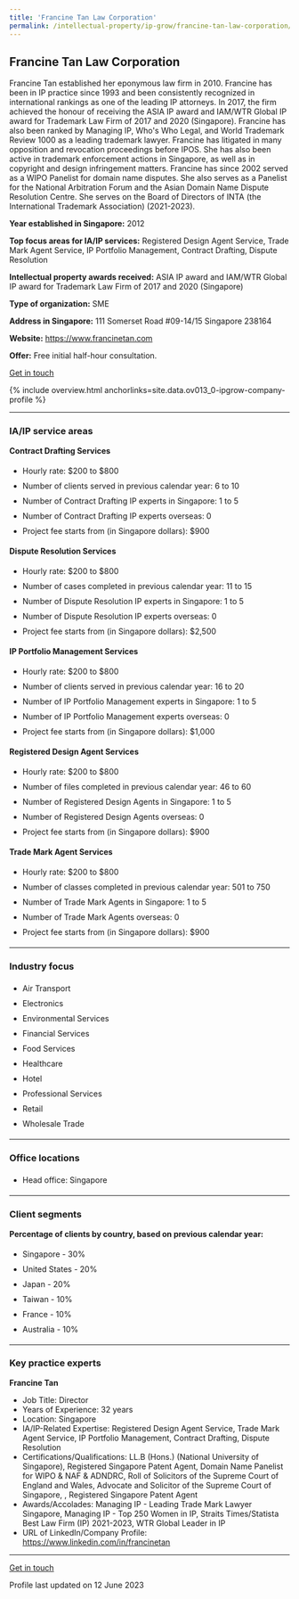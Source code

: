 ```yaml
---
title: 'Francine Tan Law Corporation'
permalink: /intellectual-property/ip-grow/francine-tan-law-corporation/
---
```


## Francine Tan Law Corporation

Francine Tan established her eponymous law firm in 2010. Francine has been in IP practice since 1993 and been consistently recognized in international rankings as one of the leading IP attorneys. In 2017, the firm achieved the honour of receiving the ASIA IP award and IAM/WTR Global IP award for Trademark Law Firm of 2017 and 2020 (Singapore). Francine has also been ranked by Managing IP, Who's Who Legal, and World Trademark Review 1000 as a leading trademark lawyer. Francine has litigated in many opposition and revocation proceedings before IPOS. She has also been active in trademark enforcement actions in Singapore, as well as in copyright and design infringement matters. Francine has since 2002 served as a WIPO Panelist for domain name disputes. She also serves as a Panelist for the National Arbitration Forum and the Asian Domain Name Dispute Resolution Centre. She serves on the Board of Directors of INTA (the International Trademark Association) (2021-2023).

<b>Year established in Singapore:</b> 2012

<b>Top focus areas for IA/IP services:</b> Registered Design Agent Service, Trade Mark Agent Service, IP Portfolio Management, Contract Drafting, Dispute Resolution

<b>Intellectual property awards received:</b> ASIA IP award and IAM/WTR Global IP award for Trademark Law Firm of 2017 and 2020 (Singapore)

<b>Type of organization:</b> SME

<b>Address in Singapore:</b> 111 Somerset Road #09-14/15 Singapore 238164

<b>Website:</b> <a href='https://www.francinetan.com'>https://www.francinetan.com</a>

<b>Offer:</b> Free initial half-hour consultation.

<a class='btn' href='https://form.gov.sg/64583d45250873001236748b' target='_blank' rel='noopener'>Get in touch</a>

{% include overview.html anchorlinks=site.data.ov013_0-ipgrow-company-profile %}

---
<a name='ip-related-service-areas'></a>
### IA/IP service areas

**Contract Drafting Services**

<ul>
<li style='line-height: 27px; margin: 0px 0px !important'>Hourly rate:  $200 to $800</li>
<li style='line-height: 27px; margin: 0px 0px !important'>Number of clients served in previous calendar year: 6 to 10</li>
<li style='line-height: 27px; margin: 0px 0px !important'>Number of Contract Drafting IP experts in Singapore: 1 to 5</li>
<li style='line-height: 27px; margin: 0px 0px !important'>Number of Contract Drafting IP experts overseas: 0</li>
<li style='line-height: 27px; margin: 0px 0px !important'>Project fee starts from (in Singapore dollars): $900</li>
</ul>

**Dispute Resolution Services**

<ul>
<li style='line-height: 27px; margin: 0px 0px !important'>Hourly rate:  $200  to $800</li>
<li style='line-height: 27px; margin: 0px 0px !important'>Number of cases completed in previous calendar year: 11 to 15</li>
<li style='line-height: 27px; margin: 0px 0px !important'>Number of Dispute Resolution IP experts in Singapore: 1 to 5</li>
<li style='line-height: 27px; margin: 0px 0px !important'>Number of Dispute Resolution IP experts overseas: 0</li>
<li style='line-height: 27px; margin: 0px 0px !important'>Project fee starts from (in Singapore dollars):  $2,500</li>
</ul>

**IP Portfolio Management Services**

<ul>
<li style='line-height: 27px; margin: 0px 0px !important'>Hourly rate:  $200 to $800</li>
<li style='line-height: 27px; margin: 0px 0px !important'>Number of clients served in previous calendar year: 16 to 20</li>
<li style='line-height: 27px; margin: 0px 0px !important'>Number of IP Portfolio Management experts in Singapore: 1 to 5</li>
<li style='line-height: 27px; margin: 0px 0px !important'>Number of IP Portfolio Management experts overseas: 0</li>
<li style='line-height: 27px; margin: 0px 0px !important'>Project fee starts from (in Singapore dollars):  $1,000</li>
</ul>

**Registered Design Agent Services**

<ul>
<li style='line-height: 27px; margin: 0px 0px !important'>Hourly rate: $200 to $800</li>
<li style='line-height: 27px; margin: 0px 0px !important'>Number of files completed in previous calendar year: 46 to 60</li>
<li style='line-height: 27px; margin: 0px 0px !important'>Number of Registered Design Agents in Singapore: 1 to 5</li>
<li style='line-height: 27px; margin: 0px 0px !important'>Number of Registered Design Agents overseas: 0</li>
<li style='line-height: 27px; margin: 0px 0px !important'>Project fee starts from (in Singapore dollars): $900</li>
</ul>

**Trade Mark Agent Services**

<ul>
<li style='line-height: 27px; margin: 0px 0px !important'>Hourly rate:  $200 to $800</li>
<li style='line-height: 27px; margin: 0px 0px !important'>Number of classes completed in previous calendar year: 501 to 750</li>
<li style='line-height: 27px; margin: 0px 0px !important'>Number of Trade Mark Agents in Singapore: 1 to 5</li>
<li style='line-height: 27px; margin: 0px 0px !important'>Number of Trade Mark Agents overseas: 0</li>
<li style='line-height: 27px; margin: 0px 0px !important'>Project fee starts from (in Singapore dollars):  $900</li>
</ul>

---
<a name='industry-focus'></a>
### Industry focus

<ul><li style='line-height: 27px; margin: 0px 0px !important'> Air Transport</li><li style='line-height: 27px; margin: 0px 0px !important'>Electronics</li><li style='line-height: 27px; margin: 0px 0px !important'>Environmental Services</li><li style='line-height: 27px; margin: 0px 0px !important'>Financial Services</li><li style='line-height: 27px; margin: 0px 0px !important'>Food Services</li><li style='line-height: 27px; margin: 0px 0px !important'>Healthcare</li><li style='line-height: 27px; margin: 0px 0px !important'>Hotel</li><li style='line-height: 27px; margin: 0px 0px !important'>Professional Services</li><li style='line-height: 27px; margin: 0px 0px !important'>Retail</li><li style='line-height: 27px; margin: 0px 0px !important'>Wholesale Trade</li></ul>

---
<a name='office-locations'></a>
### Office locations

<ul><li style='line-height: 27px; margin: 0px 0px !important'> Head office: Singapore</li></ul>

---
<a name='client-segments'></a>
### Client segments

**Percentage of clients by country, based on previous calendar year:**

<ul><li style='line-height: 27px; margin: 0px 0px !important'> Singapore - 30%</li><li style='line-height: 27px; margin: 0px 0px !important'>United States - 20%	</li><li style='line-height: 27px; margin: 0px 0px !important'>Japan - 20%	</li><li style='line-height: 27px; margin: 0px 0px !important'>Taiwan - 10%	</li><li style='line-height: 27px; margin: 0px 0px !important'>France - 10%	</li><li style='line-height: 27px; margin: 0px 0px !important'>Australia - 10%	</li></ul>

---
<a name='key-practice-experts'></a>
### Key practice experts

**Francine Tan**

- Job Title: Director
- Years of Experience: 32 years
- Location: Singapore
- IA/IP-Related Expertise: Registered Design Agent Service, Trade Mark Agent Service, IP Portfolio Management, Contract Drafting, Dispute Resolution
- Certifications/Qualifications: LL.B (Hons.) (National University of Singapore), Registered Singapore Patent Agent, Domain Name Panelist for WIPO & NAF & ADNDRC,  Roll of Solicitors of the Supreme Court of England and Wales,  Advocate and Solicitor of the Supreme Court of Singapore, , Registered Singapore Patent Agent
- Awards/Accolades: Managing IP - Leading Trade Mark Lawyer Singapore, Managing IP - Top 250 Women in IP, Straits Times/Statista Best Law Firm (IP) 2021-2023, WTR Global Leader in IP 
- URL of LinkedIn/Company Profile: <a href="https://www.linkedin.com/in/francinetan" target="_blank" rel="noopener">https://www.linkedin.com/in/francinetan</a>

---
<p>
<a class='btn' href='https://form.gov.sg/64583d45250873001236748b' target='_blank' rel='noopener'>Get in touch</a>
</p>
Profile last updated on 12 June 2023

